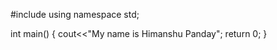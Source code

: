 #include<iostream>
using namespace std;

int main()
{
  cout<<"My name is Himanshu Panday";
  return 0;
}
